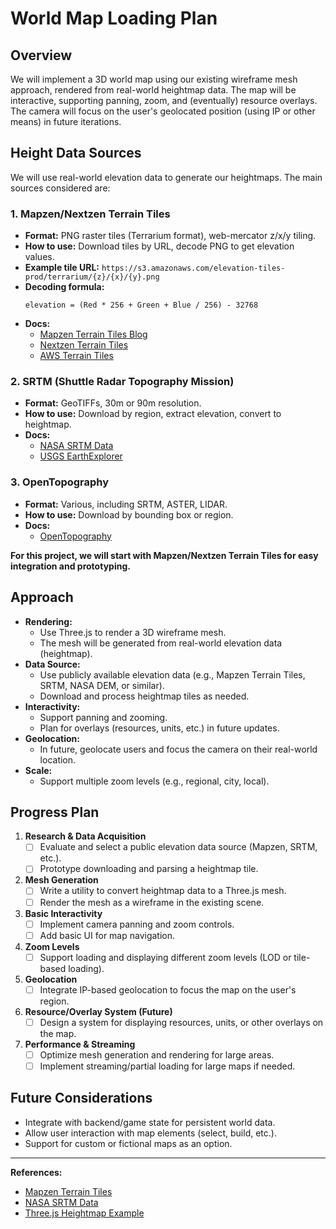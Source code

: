 # World Map Loading Plan

## Overview
We will implement a 3D world map using our existing wireframe mesh approach, rendered from real-world heightmap data. The map will be interactive, supporting panning, zoom, and (eventually) resource overlays. The camera will focus on the user's geolocated position (using IP or other means) in future iterations.

## Height Data Sources
We will use real-world elevation data to generate our heightmaps. The main sources considered are:

### 1. Mapzen/Nextzen Terrain Tiles
- **Format:** PNG raster tiles (Terrarium format), web-mercator z/x/y tiling.
- **How to use:** Download tiles by URL, decode PNG to get elevation values.
- **Example tile URL:**
  `https://s3.amazonaws.com/elevation-tiles-prod/terrarium/{z}/{x}/{y}.png`
- **Decoding formula:**
  ```
  elevation = (Red * 256 + Green + Blue / 256) - 32768
  ```
- **Docs:**
  - [Mapzen Terrain Tiles Blog](https://www.mapzen.com/blog/elevation/)
  - [Nextzen Terrain Tiles](https://github.com/tilezen/joerd/blob/master/docs/terrain.md)
  - [AWS Terrain Tiles](https://registry.opendata.aws/terrain-tiles/)

### 2. SRTM (Shuttle Radar Topography Mission)
- **Format:** GeoTIFFs, 30m or 90m resolution.
- **How to use:** Download by region, extract elevation, convert to heightmap.
- **Docs:**
  - [NASA SRTM Data](https://www2.jpl.nasa.gov/srtm/)
  - [USGS EarthExplorer](https://earthexplorer.usgs.gov/)

### 3. OpenTopography
- **Format:** Various, including SRTM, ASTER, LIDAR.
- **How to use:** Download by bounding box or region.
- **Docs:**
  - [OpenTopography](https://opentopography.org/)

**For this project, we will start with Mapzen/Nextzen Terrain Tiles for easy integration and prototyping.**

## Approach
- **Rendering:**
  - Use Three.js to render a 3D wireframe mesh.
  - The mesh will be generated from real-world elevation data (heightmap).
- **Data Source:**
  - Use publicly available elevation data (e.g., Mapzen Terrain Tiles, SRTM, NASA DEM, or similar).
  - Download and process heightmap tiles as needed.
- **Interactivity:**
  - Support panning and zooming.
  - Plan for overlays (resources, units, etc.) in future updates.
- **Geolocation:**
  - In future, geolocate users and focus the camera on their real-world location.
- **Scale:**
  - Support multiple zoom levels (e.g., regional, city, local).

## Progress Plan
1. **Research & Data Acquisition**
   - [ ] Evaluate and select a public elevation data source (Mapzen, SRTM, etc.).
   - [ ] Prototype downloading and parsing a heightmap tile.
2. **Mesh Generation**
   - [ ] Write a utility to convert heightmap data to a Three.js mesh.
   - [ ] Render the mesh as a wireframe in the existing scene.
3. **Basic Interactivity**
   - [ ] Implement camera panning and zoom controls.
   - [ ] Add basic UI for map navigation.
4. **Zoom Levels**
   - [ ] Support loading and displaying different zoom levels (LOD or tile-based loading).
5. **Geolocation**
   - [ ] Integrate IP-based geolocation to focus the map on the user's region.
6. **Resource/Overlay System (Future)**
   - [ ] Design a system for displaying resources, units, or other overlays on the map.
7. **Performance & Streaming**
   - [ ] Optimize mesh generation and rendering for large areas.
   - [ ] Implement streaming/partial loading for large maps if needed.

## Future Considerations
- Integrate with backend/game state for persistent world data.
- Allow user interaction with map elements (select, build, etc.).
- Support for custom or fictional maps as an option.

---

**References:**
- [Mapzen Terrain Tiles](https://www.mapzen.com/blog/elevation/)
- [NASA SRTM Data](https://www2.jpl.nasa.gov/srtm/)
- [Three.js Heightmap Example](https://threejs.org/examples/?q=terrain#webgl_geometry_terrain) 